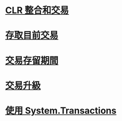 # [CLR 整合和交易](clr-integration-and-transactions.md)
# [存取目前交易](accessing-the-current-transaction.md)
# [交易存留期間](transaction-lifetimes.md)
# [交易升級](transaction-promotion.md)
# [使用 System.Transactions](using-system-transactions.md)
